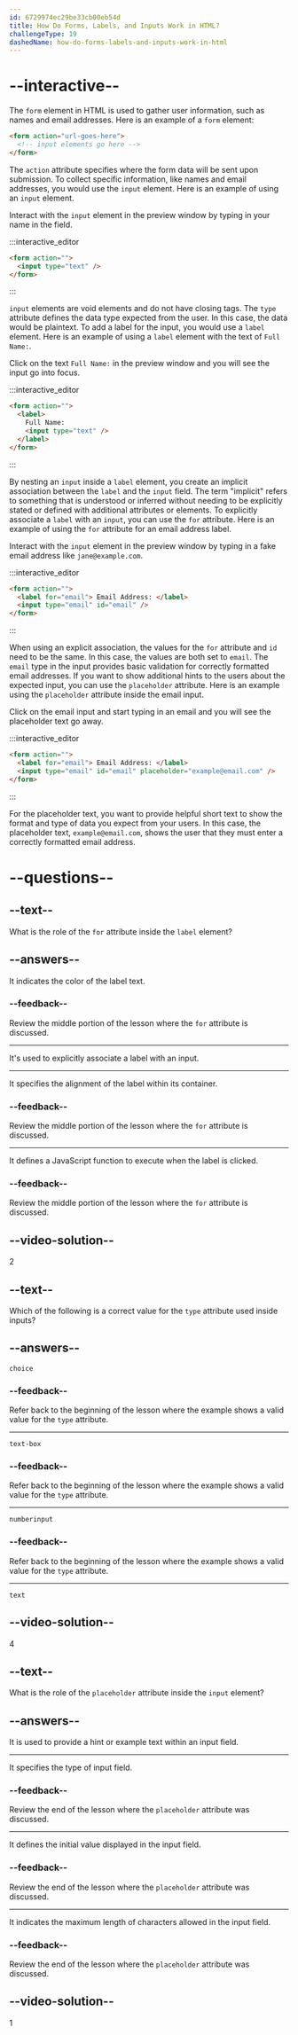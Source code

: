 ```yaml
---
id: 6729974ec29be33cb00eb54d
title: How Do Forms, Labels, and Inputs Work in HTML?
challengeType: 19
dashedName: how-do-forms-labels-and-inputs-work-in-html
---
```


# --interactive--

The `form` element in HTML is used to gather user information, such as names and email addresses. Here is an example of a `form` element:

```html
<form action="url-goes-here">
  <!-- input elements go here -->
</form>
```

The `action` attribute specifies where the form data will be sent upon submission. To collect specific information, like names and email addresses, you would use the `input` element. Here is an example of using an `input` element.

Interact with the `input` element in the preview window by typing in your name in the field.

:::interactive_editor

```html
<form action="">
  <input type="text" />
</form>
```

:::

`input` elements are void elements and do not have closing tags. The `type` attribute defines the data type expected from the user. In this case, the data would be plaintext. To add a label for the input, you would use a `label` element. Here is an example of using a `label` element with the text of `Full Name:`.

Click on the text `Full Name:` in the preview window and you will see the input go into focus. 

:::interactive_editor

```html
<form action="">
  <label>
    Full Name:
    <input type="text" />
  </label>
</form>
```

:::

By nesting an `input` inside a `label` element, you create an implicit association between the `label` and the `input` field. The term "implicit" refers to something that is understood or inferred without needing to be explicitly stated or defined with additional attributes or elements. To explicitly associate a `label` with an `input`, you can use the `for` attribute. Here is an example of using the `for` attribute for an email address label.

Interact with the `input` element in the preview window by typing in a fake email address like `jane@example.com`.

:::interactive_editor

```html
<form action="">
  <label for="email"> Email Address: </label>
  <input type="email" id="email" />
</form>
```

:::

When using an explicit association, the values for the `for` attribute and `id` need to be the same. In this case, the values are both set to `email`. The `email` type in the input provides basic validation for correctly formatted email addresses. If you want to show additional hints to the users about the expected input, you can use the `placeholder` attribute. Here is an example using the `placeholder` attribute inside the email input.

Click on the email input and start typing in an email and you will see the placeholder text go away.

:::interactive_editor

```html
<form action="">
  <label for="email"> Email Address: </label>
  <input type="email" id="email" placeholder="example@email.com" />
</form>
```

:::

For the placeholder text, you want to provide helpful short text to show the format and type of data you expect from your users. In this case, the placeholder text, `example@email.com`, shows the user that they must enter a correctly formatted email address.

# --questions--

## --text--

What is the role of the `for` attribute inside the `label` element?

## --answers--

It indicates the color of the label text.

### --feedback--

Review the middle portion of the lesson where the `for` attribute is discussed.

---

It's used to explicitly associate a label with an input.

---

It specifies the alignment of the label within its container.

### --feedback--

Review the middle portion of the lesson where the `for` attribute is discussed.

---

It defines a JavaScript function to execute when the label is clicked.

### --feedback--

Review the middle portion of the lesson where the `for` attribute is discussed.

## --video-solution--

2

## --text--

Which of the following is a correct value for the `type` attribute used inside inputs?

## --answers--

`choice`

### --feedback--

Refer back to the beginning of the lesson where the example shows a valid value for the `type` attribute.

---

`text-box`

### --feedback--

Refer back to the beginning of the lesson where the example shows a valid value for the `type` attribute.

---

`numberinput`

### --feedback--

Refer back to the beginning of the lesson where the example shows a valid value for the `type` attribute.

---

`text`

## --video-solution--

4

## --text--

What is the role of the `placeholder` attribute inside the `input` element?

## --answers--

It is used to provide a hint or example text within an input field.

---

It specifies the type of input field.

### --feedback--

Review the end of the lesson where the `placeholder` attribute was discussed.

---

It defines the initial value displayed in the input field.

### --feedback--

Review the end of the lesson where the `placeholder` attribute was discussed.

---

It indicates the maximum length of characters allowed in the input field.

### --feedback--

Review the end of the lesson where the `placeholder` attribute was discussed.

## --video-solution--

1
